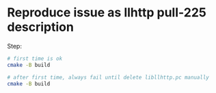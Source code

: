 # Reproduce issue as llhttp pull-225 description

Step:
```sh
# first time is ok
cmake -B build

# after first time, always fail until delete libllhttp.pc manually
cmake -B build
```
